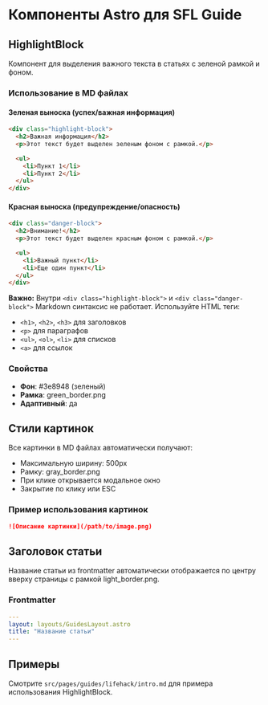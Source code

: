 # Компоненты Astro для SFL Guide

## HighlightBlock

Компонент для выделения важного текста в статьях с зеленой рамкой и фоном.

### Использование в MD файлах

#### Зеленая выноска (успех/важная информация)
```html
<div class="highlight-block">
  <h2>Важная информация</h2>
  <p>Этот текст будет выделен зеленым фоном с рамкой.</p>

  <ul>
    <li>Пункт 1</li>
    <li>Пункт 2</li>
  </ul>
</div>
```

#### Красная выноска (предупреждение/опасность)
```html
<div class="danger-block">
  <h2>Внимание!</h2>
  <p>Этот текст будет выделен красным фоном с рамкой.</p>

  <ul>
    <li>Важный пункт</li>
    <li>Еще один пункт</li>
  </ul>
</div>
```

**Важно:** Внутри `<div class="highlight-block">` и `<div class="danger-block">` Markdown синтаксис не работает. Используйте HTML теги:
- `<h1>`, `<h2>`, `<h3>` для заголовков
- `<p>` для параграфов
- `<ul>`, `<ol>`, `<li>` для списков
- `<a>` для ссылок

### Свойства
- **Фон**: #3e8948 (зеленый)
- **Рамка**: green_border.png
- **Адаптивный**: да

## Стили картинок

Все картинки в MD файлах автоматически получают:
- Максимальную ширину: 500px
- Рамку: gray_border.png
- При клике открывается модальное окно
- Закрытие по клику или ESC

### Пример использования картинок

```markdown
![Описание картинки](/path/to/image.png)
```

## Заголовок статьи

Название статьи из frontmatter автоматически отображается по центру вверху страницы с рамкой light_border.png.

### Frontmatter

```yaml
---
layout: layouts/GuidesLayout.astro
title: "Название статьи"
---
```

## Примеры

Смотрите `src/pages/guides/lifehack/intro.md` для примера использования HighlightBlock.